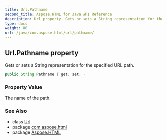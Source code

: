 ```yaml
---
title: Url.Pathname
second_title: Aspose.HTML for Java API Reference
description: Url property. Gets or sets a String representation for the specified URL path
type: docs
weight: 80
url: /java/com.aspose.html/url/pathname/
---
```

## Url.Pathname property

Gets or sets a String representation for the specified URL path.

```java
public String Pathname { get; set; }
```

### Property Value

The name of the path.

### See Also

* class [Url](../)
* package [com.aspose.html](../../../com.aspose.html/)
* package [Aspose.HTML](../../../)
